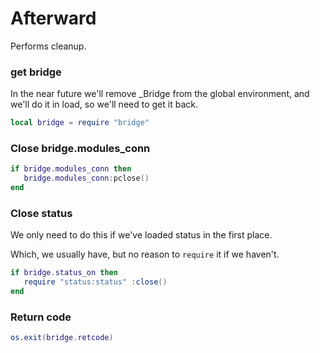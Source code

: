 # Afterward


Performs cleanup\.


### get bridge

In the near future we'll remove \_Bridge from the global environment, and we'll
do it in load, so we'll need to get it back\.

```lua
local bridge = require "bridge"
```

### Close bridge\.modules\_conn

```lua
if bridge.modules_conn then
   bridge.modules_conn:pclose()
end
```


### Close status

We only need to do this if we've loaded status in the first place\.

Which, we usually have, but no reason to `require` it if we haven't\.

```lua
if bridge.status_on then
   require "status:status" :close()
end
```


### Return code

```lua
os.exit(bridge.retcode)
```
